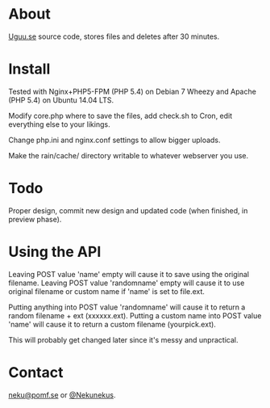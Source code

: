# About
[Uguu.se](http://uguu.se) source code, stores files and deletes after 30 minutes.

# Install
Tested with Nginx+PHP5-FPM (PHP 5.4) on Debian 7 Wheezy and Apache (PHP 5.4) on Ubuntu 14.04 LTS.

Modify core.php where to save the files, add check.sh to Cron, edit everything else to your likings.

Change php.ini and nginx.conf settings to allow bigger uploads.

Make the rain/cache/ directory writable to whatever webserver you use.

# Todo

Proper design, commit new design and updated code (when finished, in preview phase).


# Using the API

  Leaving POST value 'name' empty will cause it to save using the original filename.
  Leaving POST value 'randomname' empty will cause it to use original filename or custom name if 'name' is set to file.ext.

  Putting anything into POST value 'randomname' will cause it to return a random filename + ext (xxxxxx.ext).
  Putting a custom name into POST value 'name' will cause it to return a custom filename (yourpick.ext).


This will probably get changed later since it's messy and unpractical.

# Contact

[neku@pomf.se](mailto:neku@pomf.se) or [@Nekunekus](https://twitter.com/nekunekus).
